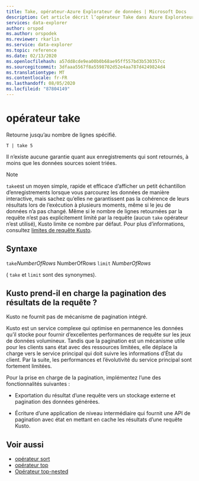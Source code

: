 ```yaml
---
title: Take, opérateur-Azure Explorateur de données | Microsoft Docs
description: Cet article décrit l’opérateur Take dans Azure Explorateur de données.
services: data-explorer
author: orspod
ms.author: orspodek
ms.reviewer: rkarlin
ms.service: data-explorer
ms.topic: reference
ms.date: 02/13/2020
ms.openlocfilehash: a57dd8cde9ea00b0b68ae95ff557bd3b530357cc
ms.sourcegitcommit: 3dfaaa5567f8a5598702d52e4aa787d4249824d4
ms.translationtype: MT
ms.contentlocale: fr-FR
ms.lasthandoff: 08/05/2020
ms.locfileid: "87804149"
---
```

# <a name="take-operator"></a>opérateur take

Retourne jusqu’au nombre de lignes spécifié.

```kusto
T | take 5
```

Il n’existe aucune garantie quant aux enregistrements qui sont retournés, à moins que les données sources soient triées.

> [!NOTE]
> `take`est un moyen simple, rapide et efficace d’afficher un petit échantillon d’enregistrements lorsque vous parcourez les données de manière interactive, mais sachez qu’elles ne garantissent pas la cohérence de leurs résultats lors de l’exécution à plusieurs moments, même si le jeu de données n’a pas changé.
> Même si le nombre de lignes retournées par la requête n’est pas explicitement limité par la requête (aucun `take` opérateur n’est utilisé), Kusto limite ce nombre par défaut. Pour plus d’informations, consultez [limites de requête Kusto](../concepts/querylimits.md).

## <a name="syntax"></a>Syntaxe

`take`*NumberOfRows* 
 NumberOfRows `limit` *NumberOfRows*

( `take` et `limit` sont des synonymes).

## <a name="does-kusto-support-paging-of-query-results"></a>Kusto prend-il en charge la pagination des résultats de la requête ?

Kusto ne fournit pas de mécanisme de pagination intégré.

Kusto est un service complexe qui optimise en permanence les données qu’il stocke pour fournir d’excellentes performances de requête sur les jeux de données volumineux. Tandis que la pagination est un mécanisme utile pour les clients sans état avec des ressources limitées, elle déplace la charge vers le service principal qui doit suivre les informations d’État du client. Par la suite, les performances et l’évolutivité du service principal sont fortement limitées.

Pour la prise en charge de la pagination, implémentez l’une des fonctionnalités suivantes :

* Exportation du résultat d’une requête vers un stockage externe et pagination des données générées.

* Écriture d’une application de niveau intermédiaire qui fournit une API de pagination avec état en mettant en cache les résultats d’une requête Kusto.

## <a name="see-also"></a>Voir aussi

* [opérateur sort](sortoperator.md)
* [opérateur top](topoperator.md)
* [Opérateur top-nested](topnestedoperator.md)